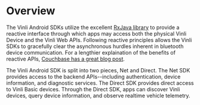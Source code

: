 Overview
========

The Vinli Android SDKs utilize the excellent [RxJava library](https://github.com/ReactiveX/RxJava) to provide a reactive interface through which apps may access both the physical Vinli Device and the Vinli Web APIs. Following reactive principles allows the Vinli SDKs to gracefully clear the asynchronous hurdles inherent in bluetooth device communication. For a lengthier explaination of the benefits of reactive APIs, [Couchbase has a great blog post](http://blog.couchbase.com/why-couchbase-chose-rxjava-new-java-sdk).

The Vinli Android SDK is split into two pieces, Net and Direct. The Net SDK provides access to the backend APIs--including authentication, device information, and diagnostic services. The Direct SDK provides direct access to Vinli Basic devices. Through the Direct SDK, apps can discover Vinli devices, query device information, and observe realtime vehicle telemetry.
